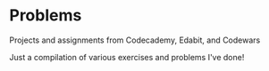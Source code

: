 # Problems
Projects and assignments from Codecademy, Edabit, and Codewars

Just a compilation of various exercises and problems I've done! 
